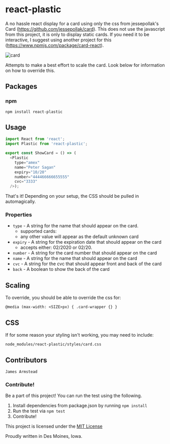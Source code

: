 # react-plastic

A no hassle react display for a card using only the css from jessepollak's Card (https://github.com/jessepollak/card). This does not use the javascript from this project, it is only to display static cards. If you need it to be interactive, I suggest using another project for this (https://www.npmjs.com/package/card-react).  

![card](https://cl.ly/0q1P0j2M0V2a/Image%202017-07-16%20at%209.33.41%20AM.png)

Attempts to make a best effort to scale the card. Look below for information on how to override this.

## Packages

### npm

```shell
npm install react-plastic
```

## Usage

```javascript
import React from 'react';
import Plastic from 'react-plastic';

export const ShowCard = () => (
  <Plastic
    type="amex"
    name="Peter Sagan"
    expiry="10/20"
    number="444466666655555"
    cvc="3333"
  />);
```

That's it! Depending on your setup, the CSS should be pulled in automagically.

### Properties

* `type` - A string for the name that should appear on the card. 
  * supported cards: 
  * any other value will appear as the default unknown card
* `expiry` - A string for the expiration date that should appear on the card
  * accepts either: 02/2020 or 02/20.
* `number` - A string for the card number that should appear on the card
* `name` - A string for the name that should appear on the card
* `cvc` - A string for the cvc that should appear front and back of the card
* `back` - A boolean to show the back of the card

## Scaling

To override, you should be able to override the css for:

`@media (max-width: <SIZE>px) { .card-wrapper {} }`

## CSS
If for some reason your styling isn't working, you may need to include:
 
`node_modules/react-plastic/styles/card.css`

## Contributors

```
James Armstead
```

### Contribute!

Be a part of this project! You can run the test using the following.

1. Install dependencies from package.json by running `npm install`
2. Run the test via `npm test`
3. Contribute!

This project is licensed under the [MIT License](http://en.wikipedia.org/wiki/MIT_License)

Proudly written in Des Moines, Iowa.